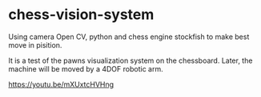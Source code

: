 # chess-vision-system

Using camera Open CV, python and chess engine stockfish to make best move in pisition.

It is a test of the pawns visualization system on the chessboard. Later, the machine will be moved by a 4DOF robotic arm.

https://youtu.be/mXUxtcHVHng
